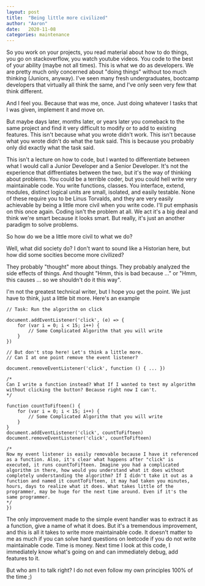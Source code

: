 ```yaml
---
layout: post
title:  "Being little more civilized"
author: "Aaron"
date:   2020-11-08
categories: maintenance
---
```


So you work on your projects, you read material about how to do things, you go on stackoverflow, you watch youtube videos. You code to the best of your ability (maybe not all times). This is what we do as developers. We are pretty much only concerned about "doing things" without too much thinking (Juniors, anyway). I've seen many fresh undergraduates, bootcamp developers that virtually all think the same, and I've only seen very few that think different.

And I feel you. Because that was me, once. Just doing whatever I tasks that I was given, implement it and move on.

But maybe days later, months later, or years later you comeback to the same project and find it very difficult to modify or to add to existing features. This isn't because what you wrote didn't work. This isn't because what you wrote didn't do what the task said. This is because you probably only did exactly what the task said.

This isn't a lecture on how to code, but I wanted to differentiate between what I would call a Junior Developer and a Senior Developer. It's not the experience that diffrentiates between the two, but it's the way of thinking about problems. You could be a terrible coder, but you could hell write very maintainable code. You write functions, classes. You interface, extend, modules, distinct logical units are small, isolated, and easily testable. None of these require you to be Linus Torvalds, and they are very easily achievable by being a little more civil when you write code. I'll put emphasis on this once again. Coding isn't the problem at all. We act it's a big deal and think we're smart because it looks smart. But really, it's just an another paradigm to solve problems.

So how do we be a little more civil to what we do?

Well, what did society do? I don't want to sound like a Historian here, but how did some socities become more civilized?

They probably "thought" more about things. They probably analyzed the side effects of things. And thought "Hmm, this is bad because ..." or "Hmm, this causes ... so we shouldn't do it this way".

I'm not the greatest technical writer, but I hope you get the point. We just have to think, just a little bit more.
Here's an example

```
// Task: Run the algorithm on click

document.addEventListener('click', (e) => {
    for (var i = 0; i < 15; i++) {
        // Some Complicated Algorithm that you will write
    }
})

// But don't stop here! Let's think a little more.
// Can I at one point remove the event listener?

document.removeEventListener('click', function () { ... })

/*
Can I write a function instead? What If I wanted to test my algorithm without clicking the button? Because right now I can't.
*/

function countToFifteen() {
    for (var i = 0; i < 15; i++) {
        // Some Complicated Algorithm that you will write
    }    
}
document.addEventListener('click', countToFifteen)
document.removeEventListener('click', countToFifteen)

/*
Now my event listener is easily removable because I have it referenced as a function. Also, it's clear what happens after "click" is executed, it runs countToFifteen. Imagine you had a complicated algorithm in there, how would you understand what it does without completely understanding the algorithm? If I didn't take it out as a function and named it countToFifteen, it may had taken you minutes, hours, days to realize what it does. What takes little of the programmer, may be huge for the next time around. Even if it's the same programmer.
*/
})

```

The only improvement made to the simple event handler was to extract it as a function, give a name of what it does. But it's a tremendous improvement, and this is all it takes to write more maintainable code. It doesn't matter to me as much if you can solve hard questions on leetcode if you do not write maintainable code. Time is money. Next time I look at this code, I immediately know what's going on and can immediately debug, add features to it.

But who am I to talk right? I do not even follow my own principles 100% of the time ;)
